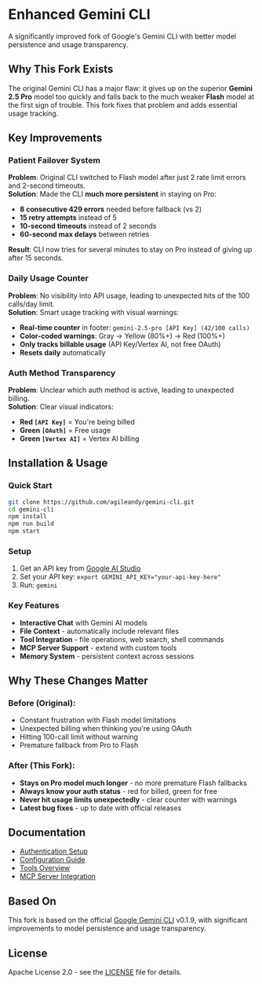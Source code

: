 # Enhanced Gemini CLI

A significantly improved fork of Google's Gemini CLI with better model persistence and usage transparency.

## Why This Fork Exists

The original Gemini CLI has a major flaw: it gives up on the superior **Gemini 2.5 Pro** model too quickly and falls back to the much weaker **Flash** model at the first sign of trouble. This fork fixes that problem and adds essential usage tracking.

## Key Improvements

### Patient Failover System
**Problem**: Original CLI switched to Flash model after just 2 rate limit errors and 2-second timeouts.  
**Solution**: Made the CLI **much more persistent** in staying on Pro:

- **8 consecutive 429 errors** needed before fallback (vs 2)
- **15 retry attempts** instead of 5 
- **10-second timeouts** instead of 2 seconds
- **60-second max delays** between retries

**Result**: CLI now tries for several minutes to stay on Pro instead of giving up after 15 seconds.

### Daily Usage Counter
**Problem**: No visibility into API usage, leading to unexpected hits of the 100 calls/day limit.  
**Solution**: Smart usage tracking with visual warnings:

- **Real-time counter** in footer: `gemini-2.5-pro [API Key] (42/100 calls)`
- **Color-coded warnings**: Gray → Yellow (80%+) → Red (100%+)
- **Only tracks billable usage** (API Key/Vertex AI, not free OAuth)
- **Resets daily** automatically

### Auth Method Transparency
**Problem**: Unclear which auth method is active, leading to unexpected billing.  
**Solution**: Clear visual indicators:

- **Red `[API Key]`** = You're being billed
- **Green `[OAuth]`** = Free usage
- **Green `[Vertex AI]`** = Vertex AI billing

## Installation & Usage

### Quick Start
```bash
git clone https://github.com/agileandy/gemini-cli.git
cd gemini-cli
npm install
npm run build
npm start
```

### Setup
1. Get an API key from [Google AI Studio](https://aistudio.google.com/apikey)
2. Set your API key: `export GEMINI_API_KEY="your-api-key-here"`
3. Run: `gemini`

### Key Features
- **Interactive Chat** with Gemini AI models
- **File Context** - automatically include relevant files
- **Tool Integration** - file operations, web search, shell commands
- **MCP Server Support** - extend with custom tools
- **Memory System** - persistent context across sessions

## Why These Changes Matter

### Before (Original):
- Constant frustration with Flash model limitations
- Unexpected billing when thinking you're using OAuth
- Hitting 100-call limit without warning
- Premature fallback from Pro to Flash

### After (This Fork):
- **Stays on Pro model much longer** - no more premature Flash fallbacks
- **Always know your auth status** - red for billed, green for free
- **Never hit usage limits unexpectedly** - clear counter with warnings
- **Latest bug fixes** - up to date with official releases

## Documentation

- [Authentication Setup](./docs/cli/authentication.md)
- [Configuration Guide](./docs/cli/configuration.md) 
- [Tools Overview](./docs/tools/index.md)
- [MCP Server Integration](./docs/tools/mcp-server.md)

## Based On

This fork is based on the official [Google Gemini CLI](https://github.com/google-gemini/gemini-cli) v0.1.9, with significant improvements to model persistence and usage transparency.

## License

Apache License 2.0 - see the [LICENSE](./LICENSE) file for details.